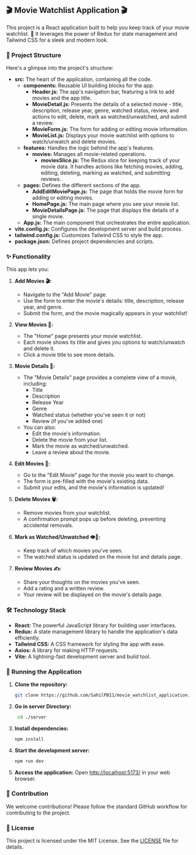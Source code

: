 ## 🎬 Movie Watchlist Application 🎬

This project is a React application built to help you keep track of your movie watchlist. 🍿 It leverages the power of Redux for state management and Tailwind CSS for a sleek and modern look.

### 📁 Project Structure

Here's a glimpse into the project's structure:

- **src:** The heart of the application, containing all the code.
  - **components:** Reusable UI building blocks for the app.
    - **Header.js:** The app's navigation bar, featuring a link to add movies and the app title.
    - **MovieDetail.js:** Presents the details of a selected movie - title, description, release year, genre, watched status, review, and actions to edit, delete, mark as watched/unwatched, and submit a review.
    - **MovieForm.js:** The form for adding or editing movie information.
    - **MovieList.js:** Displays your movie watchlist with options to watch/unwatch and delete movies.
  - **features:** Handles the logic behind the app's features.
    - **movies:** Manages all movie-related operations.
      - **moviesSlice.js:** The Redux slice for keeping track of your movie data. It handles actions like fetching movies, adding, editing, deleting, marking as watched, and submitting reviews.
  - **pages:** Defines the different sections of the app.
    - **AddEditMoviePage.js:** The page that holds the movie form for adding or editing movies.
    - **HomePage.js:** The main page where you see your movie list.
    - **MovieDetailsPage.js:** The page that displays the details of a single movie.
  - **App.js:** The main component that orchestrates the entire application.
- **vite.config.js:** Configures the development server and build process.
- **tailwind.config.js:** Customizes Tailwind CSS to style the app.
- **package.json:** Defines project dependencies and scripts.

### ✨ Functionality

This app lets you:

1. **Add Movies 🎬:**

   - Navigate to the "Add Movie" page.
   - Use the form to enter the movie's details: title, description, release year, and genre.
   - Submit the form, and the movie magically appears in your watchlist!

2. **View Movies 🍿:**

   - The "Home" page presents your movie watchlist.
   - Each movie shows its title and gives you options to watch/unwatch and delete it.
   - Click a movie title to see more details.

3. **Movie Details 🔎:**

   - The "Movie Details" page provides a complete view of a movie, including:
     - Title
     - Description
     - Release Year
     - Genre
     - Watched status (whether you've seen it or not)
     - Review (if you've added one)
   - You can also:
     - Edit the movie's information.
     - Delete the movie from your list.
     - Mark the movie as watched/unwatched.
     - Leave a review about the movie.

4. **Edit Movies 📝:**

   - Go to the "Edit Movie" page for the movie you want to change.
   - The form is pre-filled with the movie's existing data.
   - Submit your edits, and the movie's information is updated!

5. **Delete Movies 🗑️:**

   - Remove movies from your watchlist.
   - A confirmation prompt pops up before deleting, preventing accidental removals.

6. **Mark as Watched/Unwatched 👁️👀:**

   - Keep track of which movies you've seen.
   - The watched status is updated on the movie list and details page.

7. **Review Movies ✍️:**
   - Share your thoughts on the movies you've seen.
   - Add a rating and a written review.
   - Your review will be displayed on the movie's details page.

### 🛠️ Technology Stack

- **React:** The powerful JavaScript library for building user interfaces.
- **Redux:** A state management library to handle the application's data efficiently.
- **Tailwind CSS:** A CSS framework for styling the app with ease.
- **Axios:** A library for making HTTP requests.
- **Vite:** A lightning-fast development server and build tool.

### 🚀 Running the Application

1. **Clone the repository:**
   ```bash
   git clone https://github.com/SahilPB11/movie_watchlist_application.git
   ```
2. **Go in server Directory:**

   ```bash
    cd ./server
   ```

3. **Install dependencies:**
   ```bash
   npm install
   ```
4. **Start the development server:**
   ```bash
   npm run dev
   ```
5. **Access the application:** Open [http://localhost:5173/](http://localhost:5173/) in your web browser.

### 🤝 Contribution

We welcome contributions! Please follow the standard GitHub workflow for contributing to the project.

### 📄 License

This project is licensed under the MIT License. See the [LICENSE](LICENSE) file for details.
